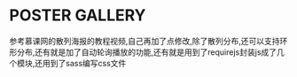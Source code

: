 # POSTER GALLERY
参考慕课网的散列海报的教程视频,自己再加了点修改,除了散列分布,还可以支持环形分布,还有就是加了自动轮询播放的功能,还有就是用到了requirejs封装js成了几个模块,还用到了sass编写css文件
